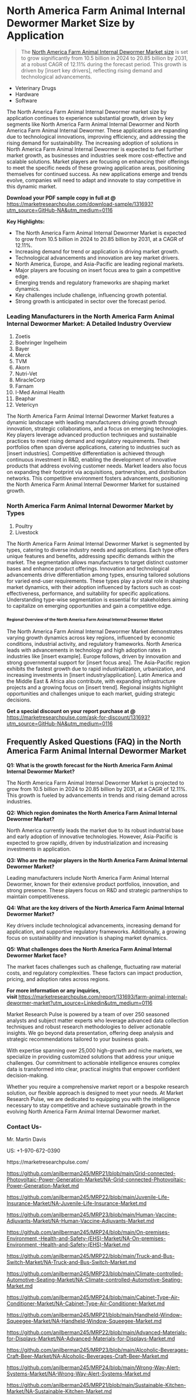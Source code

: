 <h1>North America Farm Animal Internal Dewormer Market&nbsp;Size by Application</h1><blockquote><p>The <a href="https://marketresearchpulse.com/download-sample/131693?utm_source=GitHub-NA&amp;utm_medium=0116">North America Farm Animal Internal Dewormer Market size</a> is set to grow significantly from 10.5 billion in 2024 to 20.85 billion by 2031, at a robust CAGR of 12.11% during the forecast period. This growth is driven by [insert key drivers], reflecting rising demand and technological advancements.</p></blockquote><ul><li>Veterinary Drugs<li> Hardware<li> Software</li></ul><p>The North America Farm Animal Internal Dewormer market size by application continues to experience substantial growth, driven by key segments like North America Farm Animal Internal Dewormer and North America Farm Animal Internal Dewormer. These applications are expanding due to technological innovations, improving efficiency, and addressing the rising demand for sustainability. The increasing adoption of solutions in North America Farm Animal Internal Dewormer is expected to fuel further market growth, as businesses and industries seek more cost-effective and scalable solutions. Market players are focusing on enhancing their offerings to meet the specific needs of these growing application areas, positioning themselves for continued success. As new applications emerge and trends evolve, companies will need to adapt and innovate to stay competitive in this dynamic market.</p><p><strong>Download your PDF sample copy in full at @ </strong><a href="https://marketresearchpulse.com/download-sample/131693?utm_source=GitHub-NA&amp;utm_medium=0116">https://marketresearchpulse.com/download-sample/131693?utm_source=GitHub-NA&amp;utm_medium=0116</a></p><p><strong>Key Highlights: </strong></p><ul><li>The North America Farm Animal Internal Dewormer Market is expected to grow from 10.5 billion in 2024 to 20.85 billion by 2031, at a CAGR of 12.11%.</li><li>Increasing demand for trend or application is driving market growth.</li><li>Technological advancements and innovation are key market drivers.</li><li>North America, Europe, and Asia-Pacific are leading regional markets.</li><li>Major players are focusing on insert focus area to gain a competitive edge.</li><li>Emerging trends and regulatory frameworks are shaping market dynamics.</li><li>Key challenges include challenge, influencing growth potential.</li><li>Strong growth is anticipated in sector over the forecast period.</li></ul><h3>Leading Manufacturers in the North America Farm Animal Internal Dewormer Market: A Detailed Industry Overview</h3><ol><li>Zoetis</li><li>Boehringer Ingelheim</li><li>Bayer</li><li>Merck</li><li>TVM</li><li>Akorn</li><li>Nutri-Vet</li><li>MiracleCorp</li><li>Farnam</li><li>I-Med Animal Health</li><li>Beaphar</li><li>Vetericyn</li></ol><div class="flex max-w-full flex-col flex-grow"><div class="min-h-8 text-message flex w-full flex-col items-end gap-2 whitespace-normal break-words [.text-message+&amp;]:mt-5" dir="auto" data-message-author-role="assistant" data-message-id="fd8432e4-4910-450d-b182-61b7bfb0a01f" data-message-model-slug="gpt-4o"><div class="flex w-full flex-col gap-1 empty:hidden first:pt-[3px]"><div class="markdown prose w-full break-words dark:prose-invert light"><p>The North America Farm Animal Internal Dewormer Market features a dynamic landscape with leading manufacturers driving growth through innovation, strategic collaborations, and a focus on emerging technologies. Key players leverage advanced production techniques and sustainable practices to meet rising demand and regulatory requirements. Their portfolios often span diverse applications, catering to industries such as [insert industries]. Competitive differentiation is achieved through continuous investment in R&amp;D, enabling the development of innovative products that address evolving customer needs. Market leaders also focus on expanding their footprint via acquisitions, partnerships, and distribution networks. This competitive environment fosters advancements, positioning the North America Farm Animal Internal Dewormer Market for sustained growth.</p></div></div></div></div><h3>North America Farm Animal Internal Dewormer Market by Types</h3><ol><li>Poultry<li> Livestock</li></ol><div class="flex max-w-full flex-col flex-grow"><div class="min-h-8 text-message flex w-full flex-col items-end gap-2 whitespace-normal break-words [.text-message+&amp;]:mt-5" dir="auto" data-message-author-role="assistant" data-message-id="084470be-0bb7-4664-bddf-5156b4f41249" data-message-model-slug="gpt-4o-mini"><div class="flex w-full flex-col gap-1 empty:hidden first:pt-[3px]"><div class="markdown prose w-full break-words dark:prose-invert light"><p>The North America Farm Animal Internal Dewormer Market is segmented by types, catering to diverse industry needs and applications. Each type offers unique features and benefits, addressing specific demands within the market. The segmentation allows manufacturers to target distinct customer bases and enhance product offerings. Innovation and technological advancements drive differentiation among types, ensuring tailored solutions for varied end-user requirements. These types play a pivotal role in shaping market dynamics, with their adoption influenced by factors such as cost-effectiveness, performance, and suitability for specific applications. Understanding type-wise segmentation is essential for stakeholders aiming to capitalize on emerging opportunities and gain a competitive edge.</p></div></div></div></div><h3><span style="font-size: 11px;">Regional Overview of the North America Farm Animal Internal Dewormer Market</span></h3><div class="flex max-w-full flex-col flex-grow"><div class="min-h-8 text-message flex w-full flex-col items-end gap-2 whitespace-normal break-words [.text-message+&amp;]:mt-5" dir="auto" data-message-author-role="assistant" data-message-id="e9038762-ce64-4e30-91c9-9bd413514231" data-message-model-slug="gpt-4o-mini"><div class="flex w-full flex-col gap-1 empty:hidden first:pt-[3px]"><div class="markdown prose w-full break-words dark:prose-invert light"><p>The North America Farm Animal Internal Dewormer Market demonstrates varying growth dynamics across key regions, influenced by economic conditions, industrial activity, and regulatory frameworks. North America leads with advancements in technology and high adoption rates in industries like [insert example]. Europe follows, driven by innovation and strong governmental support for [insert focus area]. The Asia-Pacific region exhibits the fastest growth due to rapid industrialization, urbanization, and increasing investments in [insert industry/application]. Latin America and the Middle East &amp; Africa also contribute, with expanding infrastructure projects and a growing focus on [insert trend]. Regional insights highlight opportunities and challenges unique to each market, guiding strategic decisions.</p></div></div></div></div><p><strong>Get a special discount on your report purchase at @ </strong><a href="https://marketresearchpulse.com/ask-for-discount/131693?utm_source=GitHub-NA&amp;utm_medium=0116">https://marketresearchpulse.com/ask-for-discount/131693?utm_source=GitHub-NA&amp;utm_medium=0116</a></p><h2>Frequently Asked Questions (FAQ) in the North America Farm Animal Internal Dewormer Market</h2><p><strong>Q1: What is the growth forecast for the North America Farm Animal Internal Dewormer Market?</strong></p><p>The North America Farm Animal Internal Dewormer Market is projected to grow from 10.5 billion in 2024 to 20.85 billion by 2031, at a CAGR of 12.11%. This growth is fueled by advancements in trends and rising demand across industries.</p><p><strong>Q2: Which region dominates the North America Farm Animal Internal Dewormer Market?</strong></p><p>North America currently leads the market due to its robust industrial base and early adoption of innovative technologies. However, Asia-Pacific is expected to grow rapidly, driven by industrialization and increasing investments in application.</p><p><strong>Q3: Who are the major players in the North America Farm Animal Internal Dewormer Market?</strong></p><p>Leading manufacturers include North America Farm Animal Internal Dewormer, known for their extensive product portfolios, innovation, and strong presence. These players focus on R&amp;D and strategic partnerships to maintain competitiveness.</p><p><strong>Q4: What are the key drivers of the North America Farm Animal Internal Dewormer Market?</strong></p><p>Key drivers include technological advancements, increasing demand for application, and supportive regulatory frameworks. Additionally, a growing focus on sustainability and innovation is shaping market dynamics.</p><p><strong>Q5: What challenges does the North America Farm Animal Internal Dewormer Market face?</strong></p><p>The market faces challenges such as challenge, fluctuating raw material costs, and regulatory complexities. These factors can impact production, pricing, and adoption rates across regions.</p><p><strong>For more information or any inquiries, visit&nbsp;</strong><a href="https://marketresearchpulse.com/report/131693/farm-animal-internal-dewormer-market?utm_source=Linkedin&utm_medium=0116">https://marketresearchpulse.com/report/131693/farm-animal-internal-dewormer-market?utm_source=Linkedin&utm_medium=0116</a></p><p>Market Research Pulse is powered by a team of over 250 seasoned analysts and subject matter experts who leverage advanced data collection techniques and robust research methodologies to deliver actionable insights. We go beyond data presentation, offering deep analysis and strategic recommendations tailored to your business goals.</p><p>With expertise spanning over 25,000 high-growth and niche markets, we specialize in providing customized solutions that address your unique challenges. Our commitment to actionable intelligence ensures complex data is transformed into clear, practical insights that empower confident decision-making.</p><p>Whether you require a comprehensive market report or a bespoke research solution, our flexible approach is designed to meet your needs. At Market Research Pulse, we are dedicated to equipping you with the intelligence necessary to stay competitive and achieve sustainable growth in the evolving North America Farm Animal Internal Dewormer market.</p><h3><strong>Contact Us-</strong></h3><p>Mr. Martin Davis</p><p>US: +1-970-672-0390</p><p>https://marketresearchpulse.com/</p><p><a href="https://github.com/anilberman245/MRP21/blob/main/Grid-connected-Photovoltaic-Power-Generation-Market/NA-Grid-connected-Photovoltaic-Power-Generation-Market.md">https://github.com/anilberman245/MRP21/blob/main/Grid-connected-Photovoltaic-Power-Generation-Market/NA-Grid-connected-Photovoltaic-Power-Generation-Market.md</a></p><p><a href="https://github.com/anilberman245/MRP22/blob/main/Juvenile-Life-Insurance-Market/NA-Juvenile-Life-Insurance-Market.md">https://github.com/anilberman245/MRP22/blob/main/Juvenile-Life-Insurance-Market/NA-Juvenile-Life-Insurance-Market.md</a></p><p><a href="https://github.com/anilberman245/MRP23/blob/main/Human-Vaccine-Adjuvants-Market/NA-Human-Vaccine-Adjuvants-Market.md">https://github.com/anilberman245/MRP23/blob/main/Human-Vaccine-Adjuvants-Market/NA-Human-Vaccine-Adjuvants-Market.md</a></p><p><a href="https://github.com/anilberman245/MRP24/blob/main/On-premises-Environment,-Health-and-Safety-(EHS)-Market/NA-On-premises-Environment,-Health-and-Safety-(EHS)-Market.md">https://github.com/anilberman245/MRP24/blob/main/On-premises-Environment,-Health-and-Safety-(EHS)-Market/NA-On-premises-Environment,-Health-and-Safety-(EHS)-Market.md</a></p><p><a href="https://github.com/anilberman245/MRP22/blob/main/Truck-and-Bus-Switch-Market/NA-Truck-and-Bus-Switch-Market.md">https://github.com/anilberman245/MRP22/blob/main/Truck-and-Bus-Switch-Market/NA-Truck-and-Bus-Switch-Market.md</a></p><p><a href="https://github.com/anilberman245/MRP23/blob/main/Climate-controlled-Automotive-Seating-Market/NA-Climate-controlled-Automotive-Seating-Market.md">https://github.com/anilberman245/MRP23/blob/main/Climate-controlled-Automotive-Seating-Market/NA-Climate-controlled-Automotive-Seating-Market.md</a></p><p><a href="https://github.com/anilberman245/MRP24/blob/main/Cabinet-Type-Air-Conditioner-Market/NA-Cabinet-Type-Air-Conditioner-Market.md">https://github.com/anilberman245/MRP24/blob/main/Cabinet-Type-Air-Conditioner-Market/NA-Cabinet-Type-Air-Conditioner-Market.md</a></p><p><a href="https://github.com/anilberman245/MRP21/blob/main/Handheld-Window-Squeegee-Market/NA-Handheld-Window-Squeegee-Market.md">https://github.com/anilberman245/MRP21/blob/main/Handheld-Window-Squeegee-Market/NA-Handheld-Window-Squeegee-Market.md</a></p><p><a href="https://github.com/anilberman245/MRP22/blob/main/Advanced-Materials-for-Displays-Market/NA-Advanced-Materials-for-Displays-Market.md">https://github.com/anilberman245/MRP22/blob/main/Advanced-Materials-for-Displays-Market/NA-Advanced-Materials-for-Displays-Market.md</a></p><p><a href="https://github.com/anilberman245/MRP23/blob/main/Alcoholic-Beverages-Craft-Beer-Market/NA-Alcoholic-Beverages-Craft-Beer-Market.md">https://github.com/anilberman245/MRP23/blob/main/Alcoholic-Beverages-Craft-Beer-Market/NA-Alcoholic-Beverages-Craft-Beer-Market.md</a></p><p><a href="https://github.com/anilberman245/MRP24/blob/main/Wrong-Way-Alert-Systems-Market/NA-Wrong-Way-Alert-Systems-Market.md">https://github.com/anilberman245/MRP24/blob/main/Wrong-Way-Alert-Systems-Market/NA-Wrong-Way-Alert-Systems-Market.md</a></p><p><a href="https://github.com/anilberman245/MRP21/blob/main/Sustainable-Kitchen-Market/NA-Sustainable-Kitchen-Market.md">https://github.com/anilberman245/MRP21/blob/main/Sustainable-Kitchen-Market/NA-Sustainable-Kitchen-Market.md</a></p>
